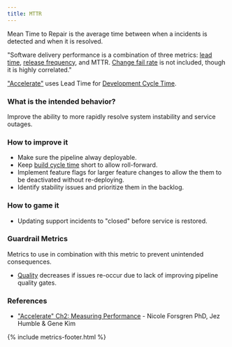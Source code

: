 ```yaml
---
title: MTTR
---
```


Mean Time to Repair is the average time between when a incidents is
detected and when it is resolved.

"Software delivery performance is a combination of three metrics: [lead time](./development-cycle-time.html), [release
frequency](./release-frequency.html), and MTTR. [Change fail rate](./change-fail-rate.html) is not included, though it
is highly correlated."

["Accelerate"](https://itrevolution.com/book/accelerate/) uses Lead Time for [Development Cycle Time](./development-cycle-time.html).

### What is the intended behavior?

Improve the ability to more rapidly resolve system instability and service outages.

### How to improve it

- Make sure the pipeline alway deployable.
- Keep [build cycle time](./build-duration.html) short to allow roll-forward.
- Implement feature flags for larger feature changes to allow the them to be deactivated without re-deploying.
- Identify stability issues and prioritize them in the backlog.

### How to game it

- Updating support incidents to "closed" before service is restored.

### Guardrail Metrics

Metrics to use in combination with this metric to prevent unintended consequences.

- [Quality](./quality.html) decreases if issues re-occur due to lack of improving pipeline quality gates.

### References

- ["Accelerate" Ch2: Measuring
  Performance](https://learning.oreilly.com/library/view/accelerate/9781457191435/13-ch2.xhtml) - Nicole Forsgren PhD, Jez Humble & Gene Kim

{% include metrics-footer.html %}

